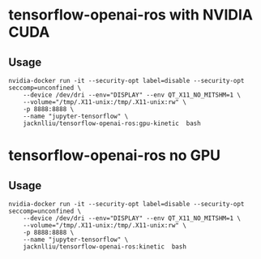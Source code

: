 # tensorflow-openai-ros with NVIDIA CUDA

## Usage
```
nvidia-docker run -it --security-opt label=disable --security-opt seccomp=unconfined \
    --device /dev/dri --env="DISPLAY" --env QT_X11_NO_MITSHM=1 \
    --volume="/tmp/.X11-unix:/tmp/.X11-unix:rw" \
    -p 8888:8888 \
    --name "jupyter-tensorflow" \
    jacknlliu/tensorflow-openai-ros:gpu-kinetic  bash
```

# tensorflow-openai-ros no GPU

## Usage
```
nvidia-docker run -it --security-opt label=disable --security-opt seccomp=unconfined \
    --device /dev/dri --env="DISPLAY" --env QT_X11_NO_MITSHM=1 \
    --volume="/tmp/.X11-unix:/tmp/.X11-unix:rw" \
    -p 8888:8888 \
    --name "jupyter-tensorflow" \
    jacknlliu/tensorflow-openai-ros:kinetic  bash
```
